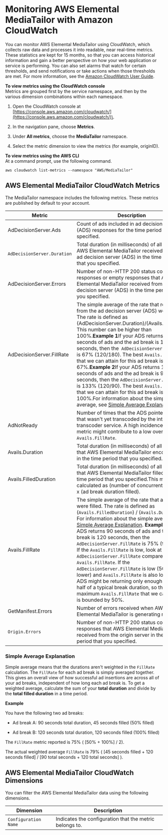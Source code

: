 # Monitoring AWS Elemental MediaTailor with Amazon CloudWatch<a name="monitoring-cloudwatch"></a>

You can monitor AWS Elemental MediaTailor using CloudWatch, which collects raw data and processes it into readable, near real\-time metrics\. These statistics are kept for 15 months, so that you can access historical information and gain a better perspective on how your web application or service is performing\. You can also set alarms that watch for certain thresholds, and send notifications or take actions when those thresholds are met\. For more information, see the [Amazon CloudWatch User Guide](http://docs.aws.amazon.com/AmazonCloudWatch/latest/monitoring/)\.

**To view metrics using the CloudWatch console**  
Metrics are grouped first by the service namespace, and then by the various dimension combinations within each namespace\.

1. Open the CloudWatch console at [https://console.aws.amazon.com/cloudwatch/](https://console.aws.amazon.com/cloudwatch/)\.

1. In the navigation pane, choose **Metrics**\.

1. Under **All metrics**, choose the **MediaTailor** namespace\. 

1. Select the metric dimension to view the metrics \(for example, originID\)\.

**To view metrics using the AWS CLI**  
At a command prompt, use the following command\.

```
aws cloudwatch list-metrics --namespace "AWS/MediaTailor"
```

## AWS Elemental MediaTailor CloudWatch Metrics<a name="metrics"></a>

The MediaTailor namespace includes the following metrics\. These metrics are published by default to your account\.


| Metric | Description | 
| --- | --- | 
| AdDecisionServer\.Ads |  Count of ads included in ad decision server \(ADS\) responses for the time period that you specified\. | 
| `AdDecisionServer.Duration` | Total duration \(in milliseconds\) of all ads that AWS Elemental MediaTailor received from the ad decision server \(ADS\) in the time period that you specified\. | 
| AdDecisionServer\.Errors | Number of non\-HTTP 200 status code responses or empty responses that AWS Elemental MediaTailor received from the ad decision server \(ADS\) in the time period that you specified\. | 
| AdDecisionServer\.FillRate | The simple average of the rate that responses from the ad decision server \(ADS\) were filled\. The rate is defined as \(AdDecisionServer\.Duration\)/\(Avails\.Duration\)\. This number can be higher than 100%\.**Example 1**If your ADS returns 120 seconds of ads and the ad break is 180 seconds, then the` AdDecisionServer.FillRate` is 67% \(120/180\)\. The best `Avails.FillRate` that we can attain for this ad break is therefore 67%\.**Example 2**If your ADS returns 120 seconds of ads and the ad break is 90 seconds, then the `AdDecisionServer.FillRate` is 133% \(120/90\)\. The best `Avails.FillRate` that we can attain for this ad break is therefore 100%\.For information about the simple average, see [Simple Average Explanation](#metrics-simple-average)\. | 
| AdNotReady |  Number of times that the ADS pointed at an ad that wasn't yet transcoded by the internal transcoder service\. A high incidence of this metric might contribute to a low overall `Avails.FillRate`\.  | 
| Avails\.Duration | Total duration \(in milliseconds\) of all ad breaks that AWS Elemental MediaTailor encountered in the time period that you specified\.  | 
| Avails\.FilledDuration | Total duration \(in milliseconds\) of all ad breaks that AWS Elemental MediaTailor filled in the time period that you specified\.This metric is calculated as \(number of concurrent sessions\) x \(ad break duration filled\)\. | 
| Avails\.FillRate |  The simple average of the rate that ad breaks were filled\. The rate is defined as \(`Avails.FilledDuration`\) / \(`Avails.Duration`\)\. For information about the simple average, see [Simple Average Explanation](#metrics-simple-average)\. **Example** If your ADS returns 90 seconds of ads and the ad break is 120 seconds, then the `AdDecisionServer.FillRate` is 75% \(90/120\)\.  If the `Avails.FillRate` is low, look at the `AdDecisionServer.FillRate` compared to the `Avails.FillRate`\. If the `AdDecisionServer.FillRate` is low \(50% or lower\) and `Avails.FillRate` is also low, your ADS might be returning only enough ads for half of a typical break duration, so the maximum `Avails.FillRate` that we can attain is bounded by 50%\.  | 
| GetManifest\.Errors | Number of errors received when AWS Elemental MediaTailor is generating manifests\. | 
| `Origin.Errors` | Number of non\-HTTP 200 status code responses that AWS Elemental MediaTailor received from the origin server in the time period that you specified\. | 

### Simple Average Explanation<a name="metrics-simple-average"></a>

Simple average means that the durations aren't weighted in the `FillRate` calculation\. The `FillRate` for each ad break is simply averaged together\. This gives an overall view of how successful ad insertions are across all of your ad breaks, independent of how long each ad break is\. To get a weighted average, calculate the sum of your **total duration** and divide by the **total filled duration** in a time period\. 

**Example**

You have the following two ad breaks:

+ Ad break A: 90 seconds total duration, 45 seconds filled \(50% filled\)

+ Ad break B: 120 seconds total duration, 120 seconds filled \(100% filled\)

The `FillRate` metric reported is 75% \( \[50% \+ 100%\] / 2\)\.

The actual weighted average `FillRate` is 79% \( \[45 seconds filled \+ 120 seconds filled\] / \[90 total seconds \+ 120 total seconds\] \)\.

## AWS Elemental MediaTailor CloudWatch Dimensions<a name="dimensions"></a>

You can filter the AWS Elemental MediaTailor data using the following dimensions\.


| Dimension | Description | 
| --- | --- | 
| `Configuration Name` | Indicates the configuration that the metric belongs to\. | 